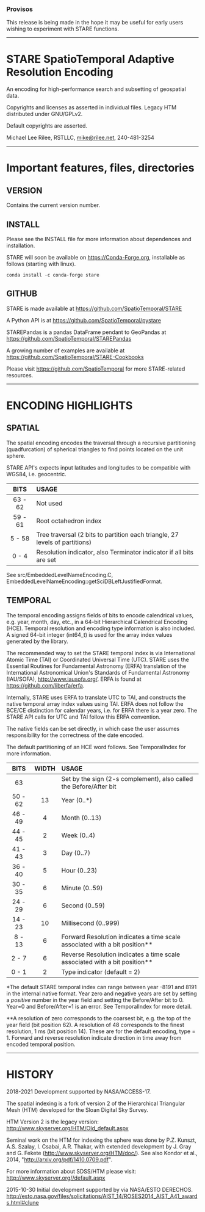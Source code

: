 
### Provisos

This release is being made in the hope it may be useful for early users wishing to experiment with STARE functions.

---
# STARE SpatioTemporal Adaptive Resolution Encoding

An encoding for high-performance search and subsetting of geospatial data.

Copyrights and licenses as asserted in individual files. Legacy HTM
distributed under GNU/GPLv2.

Default copyrights are asserted.

Michael Lee Rilee, RSTLLC, mike@rilee.net, 240-481-3254

---
# Important features, files, directories

## VERSION
  Contains the current version number.

## INSTALL
  Please see the INSTALL file for more information about dependences and installation.

  STARE will soon be available on https://Conda-Forge.org, installable as follows (starting with linux).
  ```
  conda install -c conda-forge stare
  ```

## GITHUB
  STARE is made available at https://github.com/SpatioTemporal/STARE
  
  A Python API is at https://github.com/SpatioTemporal/pystare

  STAREPandas is a pandas DataFrame pendant to GeoPandas at https://github.com/SpatioTemporal/STAREPandas

  A growing number of examples are available at https://github.com/SpatioTemporal/STARE-Cookbooks
  
  Please visit https://github.com/SpatioTemporal for more STARE-related resources.

---
# ENCODING HIGHLIGHTS

## SPATIAL

The spatial encoding encodes the traversal through a recursive partitioning
(quadfurcation) of spherical triangles to find points located on the unit sphere.

STARE API's expects input latitudes and longitudes to be compatible with WGS84, i.e. geocentric.

| BITS | USAGE                                                                         |
|:----:|:------------------------------------------------------------------------------|
|63 - 62  |Not used									     |
|59 - 61  |Root octahedron index							     |
| 5 - 58  |Tree traversal (2 bits to partition each triangle, 27 levels of partitions)    |
| 0 -  4  |Resolution indicator, also Terminator indicator if all bits are set            |

See src/EmbeddedLevelNameEncoding.C, EmbeddedLevelNameEncoding::getSciDBLeftJustifiedFormat.

## TEMPORAL

The temporal encoding assigns fields of bits to encode calendrical values, e.g.
year, month, day, etc., in a 64-bit Hierarchical Calendrical Encoding (HCE). Temporal
resolution and encoding type information is also included. A signed 64-bit integer (int64_t)
is used for the array index values generated by the library.

The recommended way to set the STARE temporal index is via
International Atomic Time (TAI) or Coordinated Universal Time (UTC). STARE
uses the Essential Routines for Fundamental Astronomy (ERFA) translation of
the International Astronomical Union's Standards of Fundamental Astronomy
(IAU/SOFA), http://www.iausofa.org/. ERFA is found at https://github.com/liberfa/erfa.

Internally, STARE uses ERFA to translate UTC to TAI, and constructs the
native temporal array index values using TAI. ERFA does not follow the BCE/CE
distinction for calendar years, i.e. for ERFA there is a year zero. The STARE API calls
for UTC and TAI follow this ERFA convention.

The native fields can be set directly, in which case the user
assumes responsibility for the correctness of the date encoded.

The default partitioning of an HCE word follows. See TemporalIndex for more information.

| BITS |  WIDTH |  USAGE |
|:-----:|:--------:|:--------|
|63      |     | Set by the sign (2-s complement), also called the Before/After bit|
|50 - 62 | 13  | Year (0..\*)|
|46 - 49 |  4  | Month (0..13)|
|44 - 45 |  2  | Week (0..4)|
|41 - 43 |  3  | Day (0..7)|
|36 - 40 |  5  | Hour (0..23)|
|30 - 35 |  6  | Minute (0..59)|
|24 - 29 |  6  | Second (0..59)|
|14 - 23 | 10  | Millisecond (0..999)|
| 8 - 13 |  6  | Forward Resolution indicates a time scale associated with a bit position\*\*|
| 2 -  7 |  6  | Reverse Resolution indicates a time scale associated with a bit position\*\*|
| 0 -  1 |  2  | Type indicator (default = 2)|

\*The default STARE temporal index can range between year -8191 and 8191 in the
   internal native format. Year zero and negative years are set by setting
   a *positive* number in the year field and setting the Before/After bit to 0.
   Year=0 and Before/After=1 is an error. See TemporalIndex for more detail.

\*\*A resolution of zero corresponds to the coarsest bit, e.g. the top of the
   year field (bit position 62). A resolution of 48 corresponds to the finest
   resolution, 1 ms (bit position 14). These are for the default encoding,
   type = 1. Forward and reverse resolution indicate direction in time
   away from encoded temporal position.

---
# HISTORY

2018-2021 Development supported by NASA/ACCESS-17.

The spatial indexing is a fork of version 2 of the Hierarchical Triangular Mesh (HTM) developed for the Sloan Digital Sky Survey.

HTM Version 2 is the legacy version: http://www.skyserver.org/HTM/Old_default.aspx

Seminal work on the HTM for indexing the sphere was done by P.Z. Kunszt, A.S. Szalay, I. Csabai, A.R. Thakar, with extended development by J. Gray and G. Fekete (http://www.skyserver.org/HTM/doc/).  See also Kondor et al., 2014, "http://arxiv.org/pdf/1410.0709.pdf".

For more information about SDSS/HTM please visit: http://www.skyserver.org//default.aspx

2015-10-30 Initial development supported by via NASA/ESTO DERECHOS. http://esto.nasa.gov/files/solicitations/AIST_14/ROSES2014_AIST_A41_awards.html#clune


